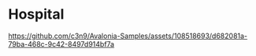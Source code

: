 # Hospital
https://github.com/c3n9/Avalonia-Samples/assets/108518693/d682081a-79ba-468c-9c42-8497d914bf7a


